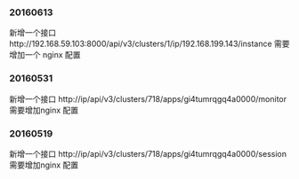 ### 20160613
  新增一个接口http://192.168.59.103:8000/api/v3/clusters/1/ip/192.168.199.143/instance 需要增加一个 nginx 配置 

### 20160531
  新增一个接口 http://ip/api/v3/clusters/718/apps/gi4tumrqgq4a0000/monitor 需要增加nginx 配置


### 20160519
  新增一个接口 http://ip/api/v3/clusters/718/apps/gi4tumrqgq4a0000/session 需要增加nginx 配置
